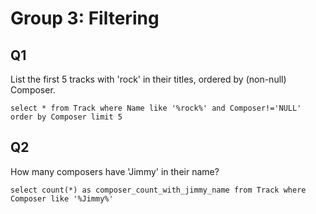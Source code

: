 
# Group 3: Filtering

## Q1

List the first 5 tracks with 'rock' in their titles, ordered by (non-null) Composer.

```
select * from Track where Name like '%rock%' and Composer!='NULL' order by Composer limit 5
```

## Q2

How many composers have 'Jimmy' in their name?

```
select count(*) as composer_count_with_jimmy_name from Track where Composer like '%Jimmy%'
```
